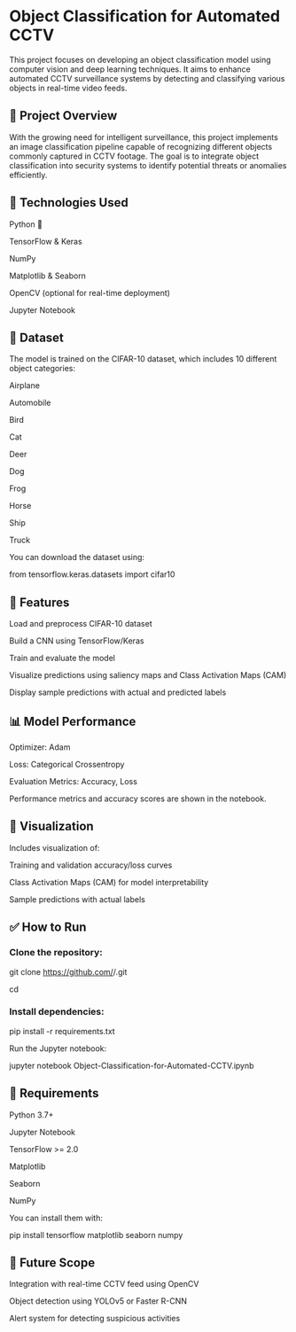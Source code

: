 # Object Classification for Automated CCTV

This project focuses on developing an object classification model using computer vision and deep learning techniques. It aims to enhance automated CCTV surveillance systems by detecting and classifying various objects in real-time video feeds.

## 🚀 Project Overview

With the growing need for intelligent surveillance, this project implements an image classification pipeline capable of recognizing different objects commonly captured in CCTV footage. The goal is to integrate object classification into security systems to identify potential threats or anomalies efficiently.

## 🧠 Technologies Used

Python 🐍

TensorFlow & Keras

NumPy

Matplotlib & Seaborn

OpenCV (optional for real-time deployment)

Jupyter Notebook

## 📁 Dataset
The model is trained on the CIFAR-10 dataset, which includes 10 different object categories:

Airplane

Automobile

Bird

Cat

Deer

Dog

Frog

Horse

Ship

Truck

You can download the dataset using:


from tensorflow.keras.datasets import cifar10

## 🧪 Features

Load and preprocess CIFAR-10 dataset

Build a CNN using TensorFlow/Keras

Train and evaluate the model

Visualize predictions using saliency maps and Class Activation Maps (CAM)

Display sample predictions with actual and predicted labels

## 📊 Model Performance
Optimizer: Adam

Loss: Categorical Crossentropy

Evaluation Metrics: Accuracy, Loss

Performance metrics and accuracy scores are shown in the notebook.

## 📸 Visualization

Includes visualization of:

Training and validation accuracy/loss curves

Class Activation Maps (CAM) for model interpretability

Sample predictions with actual labels

## ✅ How to Run

### Clone the repository:

git clone https://github.com/<your-username>/<your-repo-name>.git

cd <your-repo-name>

### Install dependencies:


pip install -r requirements.txt

Run the Jupyter notebook:


jupyter notebook Object-Classification-for-Automated-CCTV.ipynb

## 📌 Requirements

Python 3.7+

Jupyter Notebook

TensorFlow >= 2.0

Matplotlib

Seaborn

NumPy

You can install them with:


pip install tensorflow matplotlib seaborn numpy

## 🤖 Future Scope

Integration with real-time CCTV feed using OpenCV

Object detection using YOLOv5 or Faster R-CNN

Alert system for detecting suspicious activities

